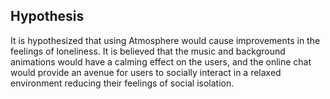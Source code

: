 ## Hypothesis

It is hypothesized that using Atmosphere would cause improvements in the feelings
of loneliness. It is believed that the music and background animations would have
a calming effect on the users, and the online chat would provide an avenue for users
to socially interact in a relaxed environment reducing their feelings of social
isolation.
